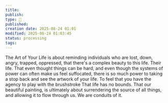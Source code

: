 ```yaml
---
title:
publish:
type: 🌳
published:
creation date: 2025-08-24 01:01
modified: 2025-08-24 01:03:45
status: processing
tags:
---
```


The Art of Your Life is about reminding individuals who are lost, down, angry, trapped, oppressed, that there's a complex beauty to this life. Their life. That even thought things can be hard, and even though the systems of power can often make us feel suffocated, there is so much power to taking a stop back and see the artwork of your life. To feel that you have the agency to play with the brushstroke That life has no bounds. That our beautiful painting, is ultimately about surrendering the source of all things, and allowing it to flow through us. We are conduits of it.

